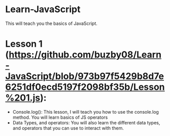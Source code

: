 # Learn-JavaScript

This will teach you the basics of JavaScript.

# Lesson 1 (https://github.com/buzby08/Learn-JavaScript/blob/973b97f5429b8d7e6251df0ecd5197f2098bf35b/Lesson%201.js):
  - Console.log():
      This lesson, I will teach you how to use the console.log method. You will learn basics of JS operators
  - Data Types, and operators:
      You will also learn the different data types, and operators that you can use to interact with them.
